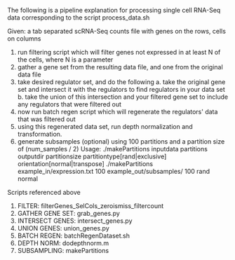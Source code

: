 
The following is a pipeline explanation for processing single cell RNA-Seq data corresponding to the script process_data.sh

Given: a tab separated scRNA-Seq counts file with genes on the rows, cells on columns

1. run filtering script which will filter genes not expressed in at least N of the cells, where N is a parameter
2. gather a gene set from the resulting data file, and one from the original data file
3. take desired regulator set, and do the following
        a. take the original gene set and intersect it with the regulators to find regulators in your data set
        b. take the union of this intersection and your filtered gene set to include any regulators that were filtered out
4. now run batch regen script which will regenerate the regulators' data that was filtered out
5. using this regenerated data set, run depth normalization and transformation.
6. generate subsamples (optional) using 100 partitions and a partition size of (num_samples / 2)
   Usage: 
   ./makePartitions inputdata partitions outputdir partitionsize partitiontype[rand|exclusive] orientation[normal|transpose]
   ./makePartitions example_in/expression.txt 100 example_out/subsamples/ 100 rand normal


Scripts referenced above
1. FILTER:                      filterGenes_SelCols_zeroismiss_filtercount
2. GATHER GENE SET:             grab_genes.py
3. INTERSECT GENES:             intersect_genes.py
4. UNION GENES:                 union_genes.py
5. BATCH REGEN:                 batchRegenDataset.sh
6. DEPTH NORM:                  dodepthnorm.m
7. SUBSAMPLING:                 makePartitions
